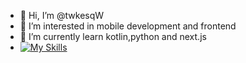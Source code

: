 - 👋 Hi, I’m @twkesqW
- 👀 I’m interested in mobile development and frontend
- 🌱 I’m currently learn kotlin,python and next.js
- [![My Skills](https://skillicons.dev/icons?i=js,html,css,wasm,react,vue,sass,npm,yarn)](https://skillicons.dev)





